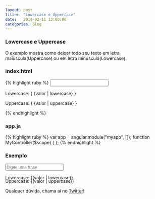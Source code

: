 ```yaml
---
layout: post
title:  "Lowercase e Uppercase"
date:   2014-02-11 13:00:00
categories: Blog
---
```


<h3>Lowercase e Uppercase</h3>
O exemplo mostra como deixar todo seu texto em letra maiúscula(Uppercase) ou em letra minúscula(Lowercase).

<h3>index.html</h3>
{% highlight ruby %}
<html ng-app="myApp">
   <head>
      <script src="angularJs.js"></script>
      <script src="app.js"></script>
   </head>
   <body ng-controller="myController">
      <input type="number" ng-model="valor">
      <p>Lowercase: { {valor | lowercase} }</p>
      <p>Uppercase: { {valor | uppercase} }</p>
   </body>
</html>
{% endhighlight %}

<h3>app.js</h3>
{% highlight ruby %}
var app = angular.module("myapp", []);
function MyController($scope) { };
{% endhighlight %}
<h3>Exemplo</h3>

<script src="/js/angular.min.js"></script>
<script src="/js/app-ng-model.js"></script>
<div ng-app="myapp">
  <div ng-controller="MyController">
    <input type="text" ng-model="valor" placeholder="Digite uma frase">
    <p style="margin-bottom: -20px">Lowercase: {(valor | lowercase)}</p>
    <p>Uppercase: {(valor | uppercase)}</p>
  </div>
</div>

Qualquer dúvida, chama aí no <a href="https://twitter.com/realronchi" target="blank">Twitter</a>!
